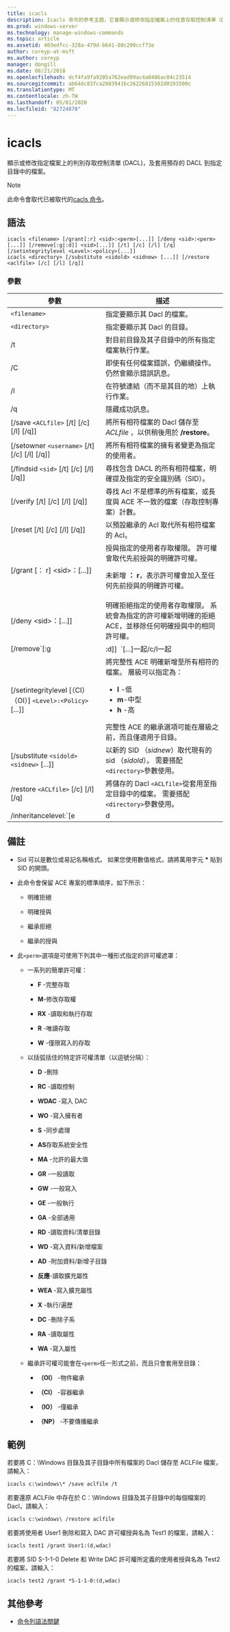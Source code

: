 ```yaml
---
title: icacls
description: Icacls 命令的參考主題，它會顯示或修改指定檔案上的任意存取控制清單（DACL），並將預存的 Dacl 套用到指定目錄中的檔案。
ms.prod: windows-server
ms.technology: manage-windows-commands
ms.topic: article
ms.assetid: 403edfcc-328a-479d-b641-80c290ccf73e
author: coreyp-at-msft
ms.author: coreyp
manager: dongill
ms.date: 08/21/2018
ms.openlocfilehash: dcf4fa9fa9205a762ead99ac4a8486ac04c23514
ms.sourcegitcommit: ab64dc83fca28039416c26226815502d0193500c
ms.translationtype: MT
ms.contentlocale: zh-TW
ms.lasthandoff: 05/01/2020
ms.locfileid: "82724878"
---
```

# <a name="icacls"></a>icacls

顯示或修改指定檔案上的判別存取控制清單 (DACL)，及套用預存的 DACL 到指定目錄中的檔案。

> [!NOTE]
> 此命令會取代已被取代的[cacls 命令](cacls.md)。

## <a name="syntax"></a>語法

```
icacls <filename> [/grant[:r] <sid>:<perm>[...]] [/deny <sid>:<perm>[...]] [/remove[:g|:d]] <sid>[...]] [/t] [/c] [/l] [/q] [/setintegritylevel <Level>:<policy>[...]]
icacls <directory> [/substitute <sidold> <sidnew> [...]] [/restore <aclfile> [/c] [/l] [/q]]
```

### <a name="parameters"></a>參數

| 參數 | 描述 |
| --------- | ----------- |
| `<filename>` | 指定要顯示其 Dacl 的檔案。 |
| `<directory>` | 指定要顯示其 Dacl 的目錄。 |
| /t | 對目前目錄及其子目錄中的所有指定檔案執行作業。 |
| /C | 即使有任何檔案錯誤，仍繼續操作。 仍然會顯示錯誤訊息。 |
| /l | 在符號連結（而不是其目的地）上執行作業。 |
| /q | 隱藏成功訊息。 |
| [/save `<ACLfile>` [/t] [/c] [/l] [/q]] | 將所有相符檔案的 Dacl 儲存至*ACLfile* ，以供稍後用於 **/restore**。 |
| [/setowner `<username>` [/t] [/c] [/l] [/q]] | 將所有相符檔案的擁有者變更為指定的使用者。 |
| [/findsid `<sid>` [/t] [/c] [/l] [/q]] | 尋找包含 DACL 的所有相符檔案，明確提及指定的安全識別碼（SID）。 |
| [/verify [/t] [/c] [/l] [/q]] | 尋找 Acl 不是標準的所有檔案，或長度與 ACE 不一致的檔案（存取控制專案）計數。 |
| [/reset [/t] [/c] [/l] [/q]] | 以預設繼承的 Acl 取代所有相符檔案的 Acl。 |
| [/grant [： r] \<sid>：<perm>[...]] | 授與指定的使用者存取權限。 許可權會取代先前授與的明確許可權。<p>未新增 **： r**，表示許可權會加入至任何先前授與的明確許可權。 |
| [/deny \<sid>：<perm>[...]] | 明確拒絕指定的使用者存取權限。 系統會為指定的許可權新增明確的拒絕 ACE，並移除任何明確授與中的相同許可權。 |
| [/remove`[:g | :d]]` `<sid>`[...]一起/c/l一起 | 從 DACL 中移除所有出現的指定 SID。 此命令也可以使用：<ul><li>**： g** -移除所有已授與指定 SID 的許可權。</li><li>**:d** -移除指定之 SID 的所有已拒絕許可權。 |
| [/setintegritylevel [（CI）（OI）] `<Level>:<Policy>`[...]] | 將完整性 ACE 明確新增至所有相符的檔案。 層級可以指定為：<ul><li>**l** -低</li><li>**m**-中型</li><li>**h** -高</li></ul>完整性 ACE 的繼承選項可能在層級之前，而且僅適用于目錄。 |
| [/substitute `<sidold> <sidnew>` [...]] | 以新的 SID （*sidnew*）取代現有的 sid （*sidold*）。 需要搭配`<directory>`參數使用。 |
| /restore `<ACLfile>` [/c] [/l] [/q] | 將儲存的 Dacl `<ACLfile>`從套用至指定目錄中的檔案。 需要搭配`<directory>`參數使用。 |
| /inheritancelevel:`[e | d | r]` | 設定繼承層級，可以是：<ul><li>**e** -啟用繼承</li><li>**d** -停用繼承並複製 ace</li><li>**r** -移除所有繼承的 ace</li></ul> |

## <a name="remarks"></a>備註

- Sid 可以是數位或易記名稱格式。 如果您使用數值格式，請將萬用字元 **&#42;** 貼到 SID 的開頭。

- 此命令會保留 ACE 專案的標準順序，如下所示：  

    - 明確拒絕

    -  明確授與

    - 繼承拒絕

    - 繼承的授與

- 此`<perm>`選項是可使用下列其中一種形式指定的許可權遮罩：

    - 一系列的簡單許可權：

      - **F** -完整存取

      - **M**-修改存取權

      - **RX** -讀取和執行存取

      - **R** -唯讀存取

      - **W** -僅限寫入的存取

    - 以括弧括住的特定許可權清單（以逗號分隔）：

      - **D** -刪除

      - **RC** -讀取控制

      - **WDAC** -寫入 DAC

      - **WO** -寫入擁有者

      - **S** -同步處理

      - **AS**存取系統安全性

      - **MA** -允許的最大值

      - **GR** -一般讀取

      - **GW** -一般寫入

      - **GE** -一般執行

      - **GA** -全部通用

      - **RD** -讀取資料/清單目錄

      - **WD** -寫入資料/新增檔案

      - **AD** -附加資料/新增子目錄

      - **反應**-讀取擴充屬性

      - **WEA** -寫入擴充屬性

      - **X** -執行/遍歷

      - **DC** -刪除子系

      - **RA** -讀取屬性

      - **WA** -寫入屬性

  - 繼承許可權可能會在`<perm>`任一形式之前，而且只會套用至目錄：

      - **（OI）** -物件繼承

      - **（CI）** -容器繼承

      - **（IO）** -僅繼承

      - **（NP）** -不要傳播繼承

## <a name="examples"></a>範例

若要將 C：\Windows 目錄及其子目錄中所有檔案的 Dacl 儲存至 ACLFile 檔案，請輸入：

```
icacls c:\windows\* /save aclfile /t
```

若要還原 ACLFile 中存在於 C：\Windows 目錄及其子目錄中的每個檔案的 Dacl，請輸入：

```
icacls c:\windows\ /restore aclfile
```

若要將使用者 User1 刪除和寫入 DAC 許可權授與名為 Test1 的檔案，請輸入：

```
icacls test1 /grant User1:(d,wdac)
```

若要將 SID S-1-1-0 Delete 和 Write DAC 許可權所定義的使用者授與名為 Test2 的檔案，請輸入：

```
icacls test2 /grant *S-1-1-0:(d,wdac)
```

## <a name="additional-references"></a>其他參考

- [命令列語法關鍵](command-line-syntax-key.md)
